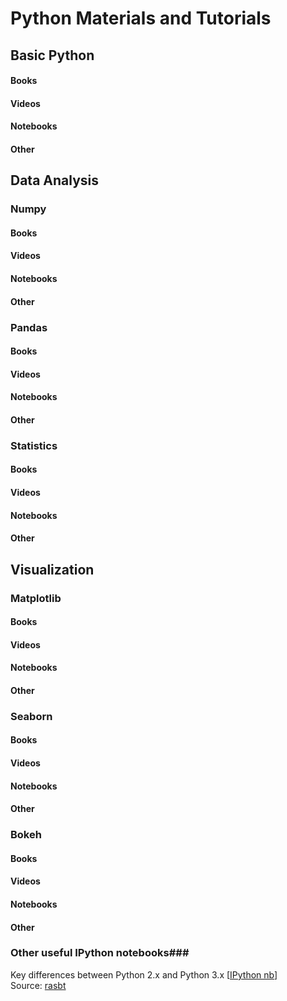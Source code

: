 # Python Materials and Tutorials

## Basic Python
#### Books
#### Videos
#### Notebooks
#### Other 

## Data Analysis
### Numpy
#### Books
#### Videos
#### Notebooks
#### Other

### Pandas
#### Books
#### Videos
#### Notebooks
#### Other

### Statistics
#### Books
#### Videos
#### Notebooks
#### Other
 
## Visualization
### Matplotlib
#### Books
#### Videos
#### Notebooks
#### Other
### Seaborn
#### Books
#### Videos
#### Notebooks
#### Other
### Bokeh
#### Books
#### Videos
#### Notebooks
#### Other

### Other useful IPython notebooks###

Key differences between Python 2.x and Python 3.x [[IPython nb](http://nbviewer.ipython.org/github/rasbt/python_reference/blob/master/tutorials/key_differences_between_python_2_and_3.ipynb?create=1)]      
Source: [rasbt](https://github.com/rasbt)
